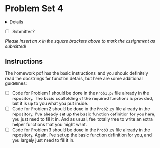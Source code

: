 # Problem Set 4
<details>
</details>

- [ ] Submitted?

_Please insert an x in the square brackets above to mark the assignment as submitted!_


## Instructions
The homework pdf has the basic instructions, and you should definitely read the docstrings for function details, but here are some additional guidelines:
 - [ ] Code for Problem 1 should be done in the `Prob1.py` file already in the repository. The basic scaffolding of the required functions is provided, but it is up to you what you put inside.
 - [ ] Code for Problem 2 should be done in the `Prob2.py` file already in the repository. I've already set up the basic function definition for you here, you just need to fill it in. And as usual, feel totally free to write an extra helper functions that you might want.
 - [ ] Code for Problem 3 should be done in the `Prob3.py` file already in the repository. Again, I've set up the basic function definition for you, and you largely just need to fill it in.
